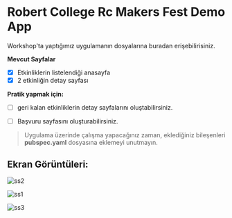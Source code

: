 # Robert College Rc Makers Fest Demo App

Workshop'ta yaptığımız uygulamanın dosyalarına buradan erişebilirisiniz.

**Mevcut Sayfalar**
 - [x]  Etkinliklerin listelendiği anasayfa
 - [x] 2 etkinliğin detay sayfası

**Pratik yapmak için:**
 - [ ]  geri kalan etkinliklerin detay sayfalarını oluştabilirsiniz. 		
 - [ ] Başvuru sayfasını oluşturabilirsiniz.
 
 


> Uygulama üzerinde çalışma yapacağınız zaman, eklediğiniz bileşenleri **pubspec.yaml** dosyasına eklemeyi unutmayın.



## Ekran Görüntüleri:

![ss2](https://user-images.githubusercontent.com/47374969/81129999-db701c00-8f4e-11ea-89c5-f7ce8ec6d54b.png) <!-- .element height="50px" -->


![ss1](https://user-images.githubusercontent.com/47374969/81129996-da3eef00-8f4e-11ea-9a78-2a30bf79f96a.png)


![ss3](https://user-images.githubusercontent.com/47374969/81130000-db701c00-8f4e-11ea-8437-12a2a0424b7e.png)
